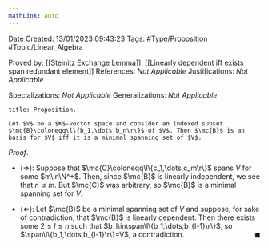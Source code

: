 ```yaml
---
mathLink: auto
---
```


<div class="topSpace"></div>

Date Created: 13/01/2023 09:43:23
Tags: #Type/Proposition #Topic/Linear_Algebra

Proved by: [[Steinitz Exchange Lemma]], [[Linearly dependent iff exists span redundant element]]
References: _Not Applicable_
Justifications: _Not Applicable_

Specializations: _Not Applicable_
Generalizations: _Not Applicable_

``` ad-Proposition
title: Proposition.

Let $V$ be a $K$-vector space and consider an indexed subset $\mc{B}\coloneqq\l\{b_1,\dots,b_n\r\}$ of $V$. Then $\mc{B}$ is an basis for $V$ iff it is a minimal spanning set of $V$.

```

_Proof_.
* ($\Rightarrow$): Suppose that $\mc{C}\coloneqq\l\{c_1,\dots,c_m\r\}$ spans $V$ for some $m\in\N^+$. Then, since $\mc{B}$ is linearly independent, we see that $n\leq m$. But $\mc{C}$ was arbitrary, so $\mc{B}$ is a minimal spanning set for $V$.

* ($\Leftarrow$): Let $\mc{B}$ be a minimal spanning set of $V$ and suppose, for sake of contradiction, that $\mc{B}$ is linearly dependent. Then there exists some $2\leq l\leq n$ such that $b_l\in\span\l\{b_1,\dots,b_{l-1}\r\}$, so $\span\l\{b_1,\dots,b_{l-1}\r\}=V$, a contradiction.<span style="float:right;">$\blacksquare$</span>
